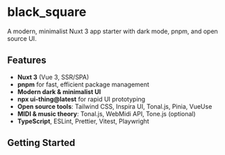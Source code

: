 # black_square

A modern, minimalist Nuxt 3 app starter with dark mode, pnpm, and open source UI.

## Features

- **Nuxt 3** (Vue 3, SSR/SPA)
- **pnpm** for fast, efficient package management
- **Modern dark & minimalist UI**
- **npx ui-thing@latest** for rapid UI prototyping
- **Open source tools**: Tailwind CSS, Inspira UI, Tonal.js, Pinia, VueUse
- **MIDI & music theory**: Tonal.js, WebMidi API, Tone.js (optional)
- **TypeScript**, ESLint, Prettier, Vitest, Playwright

## Getting Started
